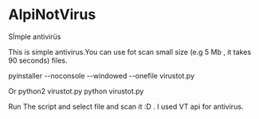 # AlpiNotVirus
Sİmple  antivirüs 

This is simple antivirus.You can use fot scan small size (e.g 5 Mb , it takes 90 seconds) files.


 
  pyinstaller --noconsole --windowed --onefile virustot.py
  
Or 
  python2 virustot.py
  python virustot.py
 
Run The script and select file and scan it :D . I used VT api for antivirus.
